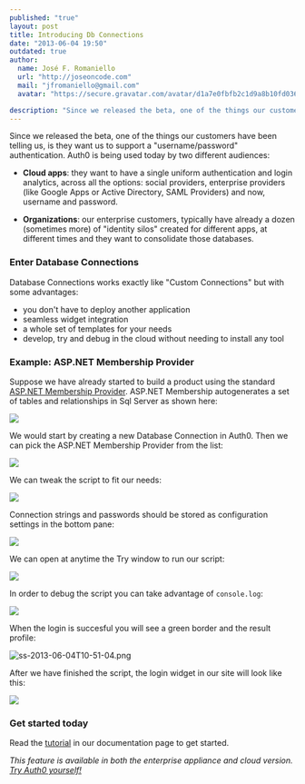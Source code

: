 ```yaml
---
published: "true"
layout: post
title: Introducing Db Connections
date: "2013-06-04 19:50"
outdated: true
author:
  name: José F. Romaniello
  url: "http://joseoncode.com"
  mail: "jfromaniello@gmail.com"
  avatar: "https://secure.gravatar.com/avatar/d1a7e0fbfb2c1d9a8b10fd03648da78f.png"

description: "Since we released the beta, one of the things our customers have been telling us, is they want us to support a \"username/password\" authentication."
---
```


Since we released the beta, one of the things our customers have been telling us, is they want us to support a "username/password" authentication. Auth0 is being used today by two different audiences:

<!-- more -->

-   **Cloud apps**: they want to have a single uniform authentication and login analytics, across all the options: social providers, enterprise providers (like Google Apps or Active Directory, SAML Providers) and now, username and password.

-   **Organizations**: our enterprise customers, typically have already a dozen (sometimes more) of "identity silos" created for different apps, at different times and they want to consolidate those databases.

### Enter Database Connections

Database Connections works exactly like "Custom Connections" but with some advantages:

-   you don't have to deploy another application
-   seamless widget integration
-   a whole set of templates for your needs
-   develop, try and debug in the cloud without needing to install any tool

### Example: ASP.NET Membership Provider

Suppose we have already started to build a product using the standard [ASP.NET Membership Provider](http://msdn.microsoft.com/en-us/library/yh26yfzy.aspx). ASP.NET Membership autogenerates a set of tables and relationships in Sql Server as shown here:

![](http://blog.auth0.com.s3.amazonaws.com/A4N95VJO07-1200x1200.jpeg)

We would start by creating a new Database Connection in Auth0. Then we can pick the ASP.NET Membership Provider from the list:

![](http://blog.auth0.com.s3.amazonaws.com/Screen%20Shot%202013-06-03%20at%205.13.08%20PM.png)

We can tweak the script to fit our needs:

![](http://blog.auth0.com.s3.amazonaws.com/Screen%20Shot%202013-06-03%20at%205.18.50%20PM.png)

Connection strings and passwords should be stored as configuration settings in the bottom pane:

![](http://blog.auth0.com.s3.amazonaws.com/Screen%20Shot%202013-06-03%20at%205.20.08%20PM.png)

We can open at anytime the Try window to run our script:

![](http://blog.auth0.com.s3.amazonaws.com/Screen%20Shot%202013-06-03%20at%205.22.15%20PM.png)

In order to debug the script you can take advantage of `console.log`:

![](http://blog.auth0.com.s3.amazonaws.com/Screen%20Shot%202013-06-03%20at%205.27.28%20PM.png)

When the login is succesful you will see a green border and the result profile:

![ss-2013-06-04T10-51-04.png](http://blog.auth0.com.s3.amazonaws.com/ss-2013-06-04T10-51-04.png)

After we have finished the script, the login widget in our site will look like this:

![](http://blog.auth0.com.s3.amazonaws.com/Screen%20Shot%202013-06-03%20at%205.31.49%20PM.png)

### Get started today

Read the [tutorial](https://docs.auth0.com/mysql-connection-tutorial) in our documentation page to get started.

<em>This feature is available in both the enterprise appliance and cloud version. [Try Auth0 yourself!](https://auth0.com)</em>
